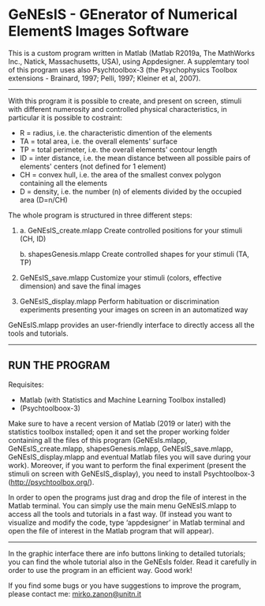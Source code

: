 # GeNEsIS - GEnerator of Numerical ElementS Images Software
This is a custom program written in Matlab (Matlab R2019a, The MathWorks Inc., Natick, Massachusetts, USA), using Appdesigner. 
A supplemtary tool of this program uses also Psychtoolbox-3 (the Psychophysics Toolbox extensions - Brainard, 1997; Pelli, 1997; Kleiner et al, 2007).

--------------------------------------------------------------------------------------------------------------------------------------------------------------------------

With this program it is possible to create, and present on screen, stimuli with different numerosity and controlled physical characteristics, in particular it is possible to costraint:
-   R = radius, i.e. the characteristic dimention of the elements
-	TA = total area, i.e. the overall elements' surface
-	TP = total perimeter, i.e. the overall elements' contour length
-	ID = inter distance, i.e. the mean distance between all possible pairs of elements' centers (not defined for 1 element)
-	CH = convex hull, i.e. the area of the smallest convex polygon containing all the elements
-	D = density, i.e. the number (n) of elements divided by the occupied area (D=n/CH)

The whole program is structured in three different steps:

1.	a. GeNEsIS_create.mlapp
    Create controlled positions for your stimuli (CH, ID)

    b. shapesGenesis.mlapp
    Create controlled shapes for your stimuli (TA, TP)

2.	GeNEsIS_save.mlapp
    Customize your stimuli (colors, effective dimension) and save the final images

3.	GeNEsIS_display.mlapp
    Perform habituation or discrimination experiments presenting your images on screen in an automatized way

GeNEsIS.mlapp provides an user-friendly interface to directly access all the tools and tutorials.

---------------------------------------------------------------------------------------------------------------------------------------------------------------------------
RUN THE PROGRAM
----------------------------------------------------------------------------------------------------------------------------------------------------------------------------
Requisites:
- Matlab (with Statistics and Machine Learning Toolbox installed)
- (Psychtoolboox-3)

Make sure to have a recent version of Matlab (2019 or later) with the statistics toolbox installed; open it and set the proper working folder containing all the files of this program (GeNEsIs.mlapp, GeNEsIS_create.mlapp, shapesGenesis.mlapp, GeNEsIS_save.mlapp, GeNEsIS_display.mlapp and eventual Matlab files you will save during your work).
Moreover, if you want to perform the final experiment (present the stimuli on screen with GeNEsIS_display), you need to install Psychtoolbox-3 (http://psychtoolbox.org/).

In order to open the programs just drag and drop the file of interest in the Matlab terminal.
You can simply use the main menu GeNEsIS.mlapp to access all the tools and tutorials in a fast way.
(If instead you want to visualize and modify the code, type ‘appdesigner’ in Matlab terminal and open the file of interest in the Matlab program that will appear).

---------------------------------------------------------------------------------------------------------------------------------------------------------------------------

In the graphic interface there are info buttons linking to detailed tutorials; you can find the whole tutorial also in the GeNEsIs folder. Read it carefully in order to use the program in an efficient way.
Good work!

If you find some bugs or you have suggestions to improve the program, please contact me: mirko.zanon@unitn.it

